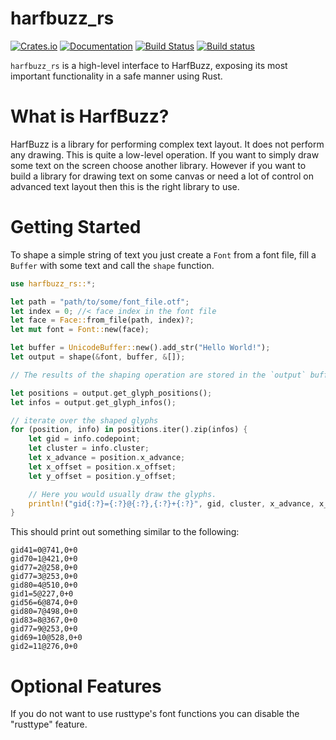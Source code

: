 # harfbuzz_rs

[![Crates.io](https://img.shields.io/crates/v/harfbuzz_rs.svg)](https://crates.io/crates/harfbuzz_rs)
[![Documentation](https://docs.rs/harfbuzz_rs/badge.svg)](https://docs.rs/harfbuzz_rs)
[![Build Status](https://travis-ci.org/manuel-rhdt/harfbuzz_rs.svg?branch=master)](https://travis-ci.org/manuel-rhdt/harfbuzz_rs)
[![Build status](https://ci.appveyor.com/api/projects/status/tg2xpx3am2iw7nxr?svg=true)](https://ci.appveyor.com/project/manuel-rhdt/harfbuzz-rs)

`harfbuzz_rs` is a high-level interface to HarfBuzz, exposing its most important functionality
in a safe manner using Rust.

# What is HarfBuzz?

HarfBuzz is a library for performing complex text layout. It does not perform any drawing. This
is quite a low-level operation. If you want to simply draw some text on the screen choose
another library. However if you want to build a library for drawing text on some canvas or
need a lot of control on advanced text layout then this is the right library to use.

# Getting Started

To shape a simple string of text you just create a `Font` from a font file, fill a `Buffer`
with some text and call the `shape` function.

```rust
use harfbuzz_rs::*;

let path = "path/to/some/font_file.otf";
let index = 0; //< face index in the font file
let face = Face::from_file(path, index)?;
let mut font = Font::new(face);

let buffer = UnicodeBuffer::new().add_str("Hello World!");
let output = shape(&font, buffer, &[]);

// The results of the shaping operation are stored in the `output` buffer.

let positions = output.get_glyph_positions();
let infos = output.get_glyph_infos();

// iterate over the shaped glyphs
for (position, info) in positions.iter().zip(infos) {
    let gid = info.codepoint;
    let cluster = info.cluster;
    let x_advance = position.x_advance;
    let x_offset = position.x_offset;
    let y_offset = position.y_offset;

    // Here you would usually draw the glyphs.
    println!("gid{:?}={:?}@{:?},{:?}+{:?}", gid, cluster, x_advance, x_offset, y_offset);
}
```

This should print out something similar to the following:

```text
gid41=0@741,0+0
gid70=1@421,0+0
gid77=2@258,0+0
gid77=3@253,0+0
gid80=4@510,0+0
gid1=5@227,0+0
gid56=6@874,0+0
gid80=7@498,0+0
gid83=8@367,0+0
gid77=9@253,0+0
gid69=10@528,0+0
gid2=11@276,0+0
```

# Optional Features

If you do not want to use rusttype's font functions you can disable the "rusttype" feature.
